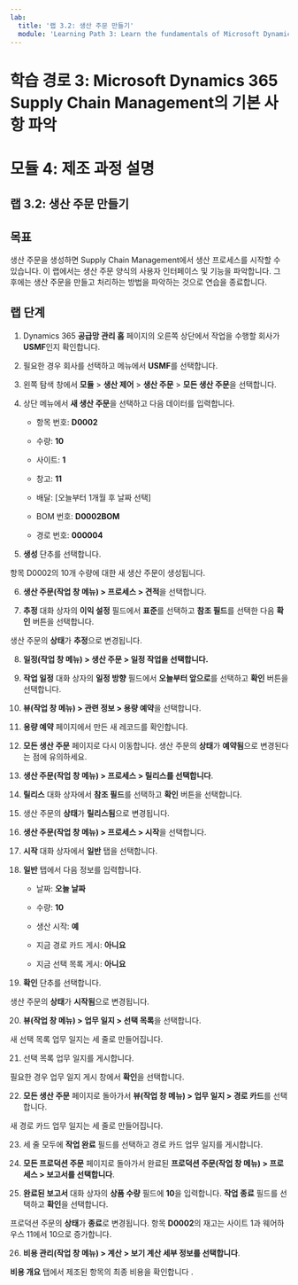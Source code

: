 ```yaml
---
lab:
  title: '랩 3.2: 생산 주문 만들기'
  module: 'Learning Path 3: Learn the fundamentals of Microsoft Dynamics 365 Supply Chain Management'
---
```


# 학습 경로 3: Microsoft Dynamics 365 Supply Chain Management의 기본 사항 파악
# 모듈 4: 제조 과정 설명

## 랩 3.2: 생산 주문 만들기

## 목표

생산 주문을 생성하면 Supply Chain Management에서 생산 프로세스를 시작할 수 있습니다. 이 랩에서는 생산 주문 양식의 사용자 인터페이스 및 기능을 파악합니다. 그 후에는 생산 주문을 만들고 처리하는 방법을 파악하는 것으로 연습을 종료합니다.

## 랩 단계

1. Dynamics 365 **공급망 관리 홈** 페이지의 오른쪽 상단에서 작업을 수행할 회사가 **USMF**인지 확인합니다.

2. 필요한 경우 회사를 선택하고 메뉴에서 **USMF**를 선택합니다.

3. 왼쪽 탐색 창에서 **모듈** > **생산 제어** > **생산 주문** > **모든 생산 주문**을 선택합니다.

4. 상단 메뉴에서 **새 생산 주문**을 선택하고 다음 데이터를 입력합니다.

    - 항목 번호: **D0002**

    - 수량: **10**

    - 사이트: **1**

    - 창고: **11**

    - 배달: [오늘부터 1개월 후 날짜 선택]

    - BOM 번호: **D0002BOM**

    - 경로 번호: **000004**

5. **생성** 단추를 선택합니다.

항목 D0002의 10개 수량에 대한 새 생산 주문이 생성됩니다.

6. **생산 주문(작업 창 메뉴) &gt; 프로세스 &gt; 견적**을 선택합니다.

7. **추정** 대화 상자의 **이익 설정** 필드에서 **표준**를 선택하고 **참조 필드**를 선택한 다음 **확인** 버튼을 선택합니다.

생산 주문의 **상태**가 **추정**으로 변경됩니다.

8. **일정(작업 창 메뉴) &gt; 생산 주문 &gt; 일정 작업을 선택합니다.**

9. **작업 일정** 대화 상자의 **일정 방향** 필드에서 **오늘부터 앞으로**를 선택하고 **확인** 버튼을 선택합니다.

10. **뷰(작업 창 메뉴) &gt; 관련 정보 &gt; 용량 예약**을 선택합니다.

11. **용량 예약** 페이지에서 만든 새 레코드를 확인합니다.

12. **모든 생산 주문** 페이지로 다시 이동합니다. 생산 주문의 **상태**가 **예약됨**으로 변경된다는 점에 유의하세요.

13. **생산 주문(작업 창 메뉴) &gt; 프로세스 &gt; 릴리스를 선택합니다**.

14. **릴리스** 대화 상자에서 **참조 필드**를 선택하고 **확인** 버튼을 선택합니다.

15. 생산 주문의 **상태**가 **릴리스됨**으로 변경됩니다.

16. **생산 주문(작업 창 메뉴) &gt; 프로세스 &gt; 시작**을 선택합니다.

17. **시작** 대화 상자에서 **일반** 탭을 선택합니다.

18. **일반** 탭에서 다음 정보를 입력합니다.

    - 날짜: **오늘 날짜**

    - 수량: **10**

    - 생산 시작: **예**

    - 지금 경로 카드 게시: **아니요**

    - 지금 선택 목록 게시: **아니요**

19. **확인** 단추를 선택합니다.

생산 주문의 **상태**가 **시작됨**으로 변경됩니다.

20. **뷰(작업 창 메뉴) &gt; 업무 일지 &gt; 선택 목록**을 선택합니다.

새 선택 목록 업무 일지는 세 줄로 만들어집니다.

21. 선택 목록 업무 일지를 게시합니다.

필요한 경우 업무 일지 게시 창에서 **확인**을 선택합니다.

22. **모든 생산 주문** 페이지로 돌아가서 **뷰(작업 창 메뉴) &gt; 업무 일지 &gt; 경로 카드**를 선택합니다.

새 경로 카드 업무 일지는 세 줄로 만들어집니다.

23. 세 줄 모두에 **작업 완료** 필드를 선택하고 경로 카드 업무 일지를 게시합니다.

24. **모든 프로덕션 주문** 페이지로 돌아가서 완료된 **프로덕션 주문(작업 창 메뉴) &gt; 프로세스 &gt; 보고서를 선택합니다**.

25. **완료된 보고서** 대화 상자의 **상품 수량** 필드에 **10**을 입력합니다. **작업 종료** 필드를 선택하고 **확인**을 선택합니다.

프로덕션 주문의 **상태**가 **종료**로 변경됩니다. 항목 **D0002**의 재고는 사이트 1과 웨어하우스 11에서 10으로 증가합니다.

26. **비용 관리(작업 창 메뉴) &gt; 계산 &gt; 보기 계산 세부 정보를 선택합니다**.

**비용 개요** 탭에서 제조된 항목의 최종 비용을 확인합니다 .

 
